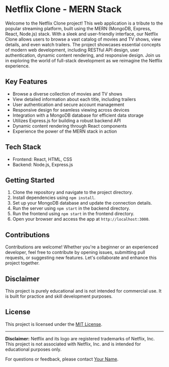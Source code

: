 # Netflix Clone - MERN Stack

Welcome to the Netflix Clone project! This web application is a tribute to the popular streaming platform, built using the MERN (MongoDB, Express, React, Node.js) stack. With a sleek and user-friendly interface, our Netflix Clone allows users to browse a vast catalog of movies and TV shows, view details, and even watch trailers. The project showcases essential concepts of modern web development, including RESTful API design, user authentication, dynamic content rendering, and responsive design. Join us in exploring the world of full-stack development as we reimagine the Netflix experience.

## Key Features

- Browse a diverse collection of movies and TV shows
- View detailed information about each title, including trailers
- User authentication and secure account management
- Responsive design for seamless viewing across devices
- Integration with a MongoDB database for efficient data storage
- Utilizes Express.js for building a robust backend API
- Dynamic content rendering through React components
- Experience the power of the MERN stack in action

## Tech Stack

- Frontend: React, HTML, CSS
- Backend: Node.js, Express.js

## Getting Started

1. Clone the repository and navigate to the project directory.
2. Install dependencies using `npm install`.
3. Set up your MongoDB database and update the connection details.
4. Run the server using `npm start` in the backend directory.
5. Run the frontend using `npm start` in the frontend directory.
6. Open your browser and access the app at `http://localhost:3000`.

## Contributions

Contributions are welcome! Whether you're a beginner or an experienced developer, feel free to contribute by opening issues, submitting pull requests, or suggesting new features. Let's collaborate and enhance this project together.

## Disclaimer

This project is purely educational and is not intended for commercial use. It is built for practice and skill development purposes.

## License

This project is licensed under the [MIT License](LICENSE).

---

**Disclaimer:** Netflix and its logo are registered trademarks of Netflix, Inc. This project is not associated with Netflix, Inc. and is intended for educational purposes only.

For questions or feedback, please contact [Your Name](mailto:your@email.com).
